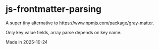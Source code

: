 # js-frontmatter-parsing

A super tiny alternative to <https://www.npmjs.com/package/gray-matter>.

Only key value fields, array parse depends on key name.

Made in 2025-10-24
